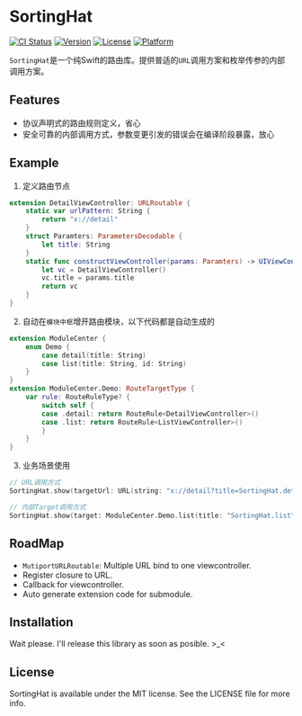 # SortingHat

[![CI Status](https://img.shields.io/travis/Shao/SortingHat.svg?style=flat)](https://travis-ci.org/Shao/SortingHat)
[![Version](https://img.shields.io/cocoapods/v/SortingHat.svg?style=flat)](https://cocoapods.org/pods/SortingHat)
[![License](https://img.shields.io/cocoapods/l/SortingHat.svg?style=flat)](https://cocoapods.org/pods/SortingHat)
[![Platform](https://img.shields.io/cocoapods/p/SortingHat.svg?style=flat)](https://cocoapods.org/pods/SortingHat)

`SortingHat`是一个纯Swift的路由库。提供普适的`URL`调用方案和枚举传参的内部调用方案。

## Features
- 协议声明式的路由规则定义，省心
- 安全可靠的内部调用方式，参数变更引发的错误会在编译阶段暴露，放心

## Example
1. 定义路由节点
```swift
extension DetailViewController: URLRoutable {
    static var urlPattern: String {
        return "x://detail"
    }
    struct Paramters: ParametersDecodable {
        let title: String
    }
    static func constructViewController(params: Paramters) -> UIViewController? {
        let vc = DetailViewController()
        vc.title = params.title
        return vc
    }
}
```
2. 自动在`模块中枢`增开路由模块，以下代码都是自动生成的
```swift
extension ModuleCenter {
    enum Demo {
        case detail(title: String)
        case list(title: String, id: String)
    }
}
extension ModuleCenter.Demo: RouteTargetType {
    var rule: RouteRuleType? {
        switch self {
        case .detail: return RouteRule<DetailViewController>()
        case .list: return RouteRule<ListViewController>()
        }
    }
}
```
3. 业务场景使用
```swift
// URL调用方式
SortingHat.show(targetUrl: URL(string: "x://detail?title=SortingHat.detail")!, from: self)

// 内部Target调用方式
SortingHat.show(target: ModuleCenter.Demo.list(title: "SortingHat.list", id: "BJ2019"), from: self)
```

## RoadMap
- `MutiportURLRoutable`: Multiple URL bind to one viewcontroller.
- Register closure to URL.
- Callback for viewcontroller.
- Auto generate extension code for submodule.

## Installation

Wait please. I'll release this library as soon as posible. >_<

## License

SortingHat is available under the MIT license. See the LICENSE file for more info.
